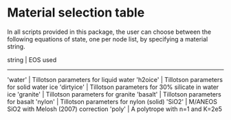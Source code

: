 Material selection table
==========================
In all scripts provided in this package, the user can choose between the
following equations of state, one per node list, by specifying a material
string.

string          |  EOS used
- - - - - - - - - - - - - - - - - - - - - - - - -
'water'         |  Tillotson parameters for liquid water
'h2oice'        |  Tillotson parameters for solid water ice
'dirtyice'      |  Tillotson parameters for 30% silicate in water ice
'granite'       |  Tillotson parameters for granite
'basalt'        |  Tillotson parameters for basalt
'nylon'         |  Tillotson parameters for nylon (solid)
'SiO2'          |  M/ANEOS SiO2 with Melosh (2007) correction
'poly'          |  A polytrope with n=1 and K=2e5
